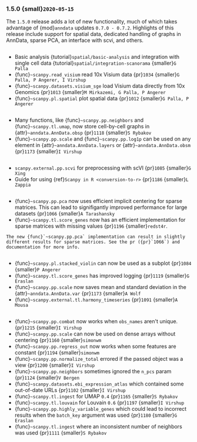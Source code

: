 ### 1.5.0 {small}`2020-05-15`

The `1.5.0` release adds a lot of new functionality, much of which takes advantage of {mod}`anndata` updates `0.7.0 - 0.7.2`. Highlights of this release include support for spatial data, dedicated handling of graphs in AnnData, sparse PCA, an interface with scvi, and others.

```{rubric} Spatial data support
```

- Basic analysis {tutorial}`spatial/basic-analysis` and integration with single cell data {tutorial}`spatial/integration-scanorama` {smaller}`G Palla`
- {func}`~scanpy.read_visium` read 10x Visium data {pr}`1034` {smaller}`G Palla, P Angerer, I Virshup`
- {func}`~scanpy.datasets.visium_sge` load Visium data directly from 10x Genomics {pr}`1013` {smaller}`M Mirkazemi, G Palla, P Angerer`
- {func}`~scanpy.pl.spatial` plot spatial data {pr}`1012` {smaller}`G Palla, P Angerer`

```{rubric} New functionality
```

- Many functions, like {func}`~scanpy.pp.neighbors` and {func}`~scanpy.tl.umap`, now store cell-by-cell graphs in {attr}`~anndata.AnnData.obsp` {pr}`1118` {smaller}`S Rybakov`
- {func}`~scanpy.pp.scale` and {func}`~scanpy.pp.log1p` can be used on any element in {attr}`~anndata.AnnData.layers` or {attr}`~anndata.AnnData.obsm` {pr}`1173` {smaller}`I Virshup`

```{rubric} External tools
```

- `scanpy.external.pp.scvi` for preprocessing with scVI {pr}`1085` {smaller}`G Xing`
- Guide for using {ref}`Scanpy in R <conversion-to-r>` {pr}`1186` {smaller}`L Zappia`

```{rubric} Performance
```

- {func}`~scanpy.pp.pca` now uses efficient implicit centering for sparse matrices. This can lead to signifigantly improved performance for large datasets {pr}`1066` {smaller}`A Tarashansky`
- {func}`~scanpy.tl.score_genes` now has an efficient implementation for sparse matrices with missing values {pr}`1196` {smaller}`redst4r`.

```{warning}
The new {func}`~scanpy.pp.pca` implementation can result in slightly different results for sparse matrices. See the pr ({pr}`1066`) and documentation for more info.
```

```{rubric} Code design
```

- {func}`~scanpy.pl.stacked_violin` can now be used as a subplot {pr}`1084` {smaller}`P Angerer`
- {func}`~scanpy.tl.score_genes` has improved logging {pr}`1119` {smaller}`G Eraslan`
- {func}`~scanpy.pp.scale` now saves mean and standard deviation in the {attr}`~anndata.AnnData.var` {pr}`1173` {smaller}`A Wolf`
- {func}`~scanpy.external.tl.harmony_timeseries` {pr}`1091` {smaller}`A Mousa`

```{rubric} Bug fixes
```

- {func}`~scanpy.pp.combat` now works when `obs_names` aren't unique. {pr}`1215` {smaller}`I Virshup`
- {func}`~scanpy.pp.scale` can now be used on dense arrays without centering {pr}`1160` {smaller}`simonwm`
- {func}`~scanpy.pp.regress_out` now works when some features are constant {pr}`1194` {smaller}`simonwm`
- {func}`~scanpy.pp.normalize_total` errored if the passed object was a view {pr}`1200` {smaller}`I Virshup`
- {func}`~scanpy.pp.neighbors` sometimes ignored the `n_pcs` param {pr}`1124` {smaller}`V Bergen`
- {func}`~scanpy.datasets.ebi_expression_atlas` which contained some out-of-date URLs {pr}`1102` {smaller}`I Virshup`
- {func}`~scanpy.tl.ingest` for UMAP `0.4` {pr}`1165` {smaller}`S Rybakov`
- {func}`~scanpy.tl.louvain` for Louvain `0.6` {pr}`1197` {smaller}`I Virshup`
- {func}`~scanpy.pp.highly_variable_genes` which could lead to incorrect results when the `batch_key` argument was used {pr}`1180` {smaller}`G Eraslan`
- {func}`~scanpy.tl.ingest` where an inconsistent number of neighbors was used {pr}`1111` {smaller}`S Rybakov`
